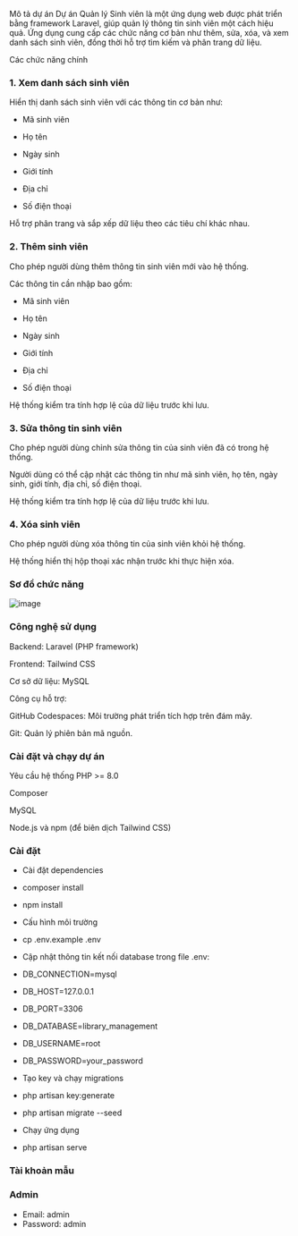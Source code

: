 Mô tả dự án
Dự án Quản lý Sinh viên là một ứng dụng web được phát triển bằng framework Laravel, giúp quản lý thông tin sinh viên một cách hiệu quả. Ứng dụng cung cấp các chức năng cơ bản như thêm, sửa, xóa, và xem danh sách sinh viên, đồng thời hỗ trợ tìm kiếm và phân trang dữ liệu.

Các chức năng chính
### 1. Xem danh sách sinh viên
Hiển thị danh sách sinh viên với các thông tin cơ bản như:

- Mã sinh viên

- Họ tên

- Ngày sinh

- Giới tính

- Địa chỉ 

- Số điện thoại

Hỗ trợ phân trang và sắp xếp dữ liệu theo các tiêu chí khác nhau.

### 2. Thêm sinh viên
Cho phép người dùng thêm thông tin sinh viên mới vào hệ thống.

Các thông tin cần nhập bao gồm:

- Mã sinh viên

- Họ tên

- Ngày sinh

- Giới tính

- Địa chỉ 

- Số điện thoại

Hệ thống kiểm tra tính hợp lệ của dữ liệu trước khi lưu.

### 3. Sửa thông tin sinh viên
Cho phép người dùng chỉnh sửa thông tin của sinh viên đã có trong hệ thống.

Người dùng có thể cập nhật các thông tin như mã sinh viên, họ tên, ngày sinh, giới tính, địa chỉ, số điện thoại.

Hệ thống kiểm tra tính hợp lệ của dữ liệu trước khi lưu.

### 4. Xóa sinh viên
Cho phép người dùng xóa thông tin của sinh viên khỏi hệ thống.

Hệ thống hiển thị hộp thoại xác nhận trước khi thực hiện xóa.

### Sơ đồ chức năng

![image](https://github.com/user-attachments/assets/ed6c6d03-27d5-4769-a156-9f9bcaaed0d8)


### Công nghệ sử dụng
Backend: Laravel (PHP framework)

Frontend: Tailwind CSS

Cơ sở dữ liệu: MySQL

Công cụ hỗ trợ:

GitHub Codespaces: Môi trường phát triển tích hợp trên đám mây.

Git: Quản lý phiên bản mã nguồn.

### Cài đặt và chạy dự án
Yêu cầu hệ thống
PHP >= 8.0

Composer

MySQL

Node.js và npm (để biên dịch Tailwind CSS)
### Cài đặt
- Cài đặt dependencies
- composer install
- npm install
- Cấu hình môi trường
- cp .env.example .env
- Cập nhật thông tin kết nối database trong file .env:
- DB_CONNECTION=mysql
- DB_HOST=127.0.0.1
- DB_PORT=3306
- DB_DATABASE=library_management
- DB_USERNAME=root
- DB_PASSWORD=your_password

- Tạo key và chạy migrations
- php artisan key:generate
- php artisan migrate --seed
- Chạy ứng dụng
- php artisan serve

### Tài khoản mẫu 
### Admin
- Email: admin
- Password: admin
